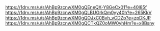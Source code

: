https://1drv.ms/u/s!AhBp9zcnwXM0gQEneQX-Y8GeCx01?e=40l85f
https://1drv.ms/u/s!AhBp9zcnwXM0gQLBUGrkQm0yy40h?e=265KkV
https://1drv.ms/u/s!AhBp9zcnwXM0gQOJxC0Bvh_vCDZp?e=zpDKJP
https://1drv.ms/u/s!AhBp9zcnwXM0gQCTkQZ0oMW0yhHm?e=x8Bsny
